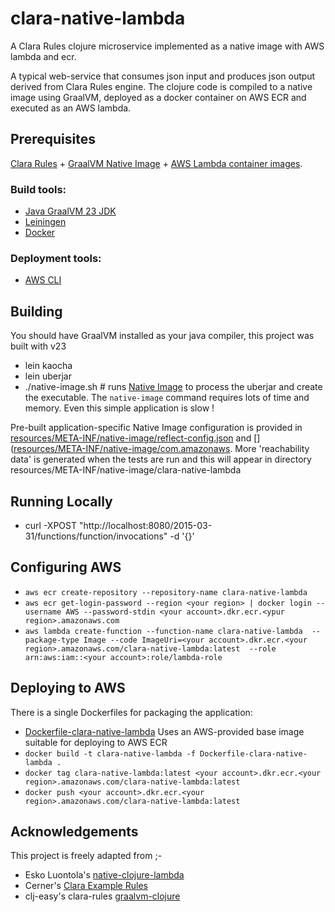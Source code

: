 # clara-native-lambda
A Clara Rules clojure microservice implemented as a native image with AWS lambda and ecr.

A typical web-service that consumes json input and produces json output derived from Clara Rules engine.
The clojure code is compiled to a native image using GraalVM, deployed as a docker container on AWS ECR and executed as an AWS lambda.

## Prerequisites
[Clara Rules](http://www.clara-rules.org/) +
[GraalVM Native Image](https://www.graalvm.org/reference-manual/native-image/) +
[AWS Lambda container images](https://aws.amazon.com/blogs/aws/new-for-aws-lambda-container-image-support/).

### Build tools:

- [Java GraalVM 23 JDK](https://github.com/graalvm/graalvm-ce-builds/releases)
- [Leiningen](https://leiningen.org/)
- [Docker](https://www.docker.com/)

### Deployment tools:

- [AWS CLI](https://aws.amazon.com/cli/)

## Building
You should have GraalVM installed as your java compiler, this project was built with v23

- lein kaocha
- lein uberjar
- ./native-image.sh # runs [Native Image](https://www.graalvm.org/reference-manual/native-image/)  to process the uberjar and create the executable. The `native-image` command requires lots of time and memory. Even this
  simple application is slow !

Pre-built application-specific Native Image configuration is provided in [resources/META-INF/native-image/reflect-config.json](resources/META-INF/native-image/reflect-config.json) and []([resources/META-INF/native-image/com.amazonaws](resources/META-INF/native-image/com.amazonaws).
More 'reachability data' is generated when the tests are run and this will appear in directory resources/META-INF/native-image/clara-native-lambda

## Running Locally

- curl -XPOST "http://localhost:8080/2015-03-31/functions/function/invocations" -d '{}'

## Configuring AWS
- `aws ecr create-repository --repository-name clara-native-lambda`
- `aws ecr get-login-password --region <your region> | docker login --username AWS --password-stdin <your account>.dkr.ecr.<ypur region>.amazonaws.com`
- `aws lambda create-function --function-name clara-native-lambda  --package-type Image --code ImageUri=<your account>.dkr.ecr.<your region>.amazonaws.com/clara-native-lambda:latest  --role arn:aws:iam::<your account>:role/lambda-role`

## Deploying to AWS

There is a single Dockerfiles for packaging the application:

- [Dockerfile-clara-native-lambda](Dockerfile-clara-native-lambda) Uses an AWS-provided base image suitable for deploying to AWS ECR
- `docker build -t clara-native-lambda -f Dockerfile-clara-native-lambda .`
- `docker tag clara-native-lambda:latest <your account>.dkr.ecr.<your region>.amazonaws.com/clara-native-lambda:latest`
- `docker push <your account>.dkr.ecr.<your region>.amazonaws.com/clara-native-lambda:latest`

## Acknowledgements

This project is freely adapted from ;-
- Esko Luontola's [native-clojure-lambda](https://github.com/luontola/native-clojure-lambda)
- Cerner's  [Clara Example Rules](ttps://github.com/cerner/clara-examples)
- clj-easy's clara-rules [graalvm-clojure](https://github.com/clj-easy/graalvm-clojure.git)
